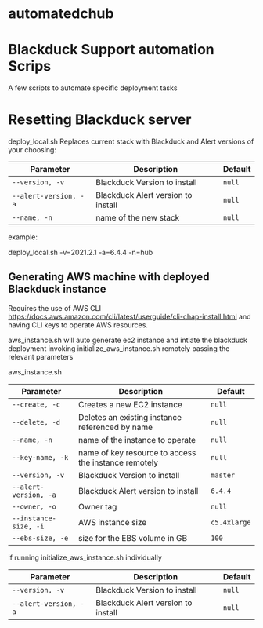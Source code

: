 # automatedchub
# Blackduck Support automation Scrips

A few scripts to automate specific deployment tasks 


# Resetting Blackduck server 

deploy_local.sh Replaces current stack with Blackduck and Alert versions of your choosing:

| Parameter | Description | Default |
| --------- | ----------- | ------- |
| `--version, -v` | Blackduck Version to install | `null` |
| `--alert-version, -a` | Blackduck Alert version to install | `null` |
| `--name, -n` | name of the new stack | `null` |

example:

deploy_local.sh -v=2021.2.1 -a=6.4.4 -n=hub


## Generating AWS machine with deployed Blackduck instance

Requires the use of AWS CLI https://docs.aws.amazon.com/cli/latest/userguide/cli-chap-install.html and having CLI keys to operate AWS resources.

aws_instance.sh will auto generate ec2 instance and intiate the blackduck deployment invoking initialize_aws_instance.sh remotely passing the relevant parameters

aws_instance.sh

| Parameter | Description | Default |
| --------- | ----------- | ------- |
| `--create, -c` | Creates a new EC2 instance | `null` |
| `--delete, -d` | Deletes an existing instance referenced by name | `null` |
| `--name, -n` | name of the instance to operate | `null` |
| `--key-name, -k` | name of key resource to access the instance remotely | `null` |
| `--version, -v` | Blackduck Version to install | `master` |
| `--alert-version, -a` | Blackduck Alert version to install | `6.4.4` |
| `--owner, -o` | Owner tag | `null` |
| `--instance-size, -i` | AWS instance size | `c5.4xlarge` |
| `--ebs-size, -e` | size for the EBS volume in GB | `100` |


if running initialize_aws_instance.sh individually

| Parameter | Description | Default |
| --------- | ----------- | ------- |
| `--version, -v` | Blackduck Version to install | `null` |
| `--alert-version, -a` | Blackduck Alert version to install | `null` |
